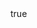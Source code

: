 ---
info:
  name: F-16C FIGHTING FALCON
  image: /img/aircraft/multirole/usa/6_f-16c_fighting_falcon.png
  class: Многоцелевой
  country: США
  cost: 140
  year: 1984

body:
  hp: 10
  armor_front: 0
  armor_side: 0
  armor_rear: 0
  armor_top: 0
  ecm: 30
  stealth: Плохо
  air_detection: Оч. хорошо
  speed: 1000
  turn_radius: 350
  fuel: 5000
  tot: 150

autocannon:
  name: M61A1 Vulcan
  attr_fg: true
  ammo: 564
  range_ground: 2100
  range_helicopters: 1575
  range_airplanes: 2800
  accuracy: 40
  stabilizer: 40
  he_power: 1
  suppression: 92
  rate_of_fire: 4028

cluster_bomb:
  name: Mk 20 Rockeye II
  attr_ptk: true
  attr_kass: true
  ammo: 6
  range_ground: 3500
  accuracy: 20
  ap_power: 6
  suppression: 300
  rate_of_fire: 60

aam:
  name: AIM-9M
  attr_fg: true
  attr_smn: true
  ammo: 4
  range_helicopters: 2100
  range_airplanes: 4200
  accuracy: 60
  stabilizer: 60
  he_power: 5
  suppression: 200
  rate_of_fire: 30
---